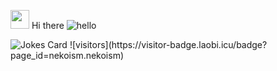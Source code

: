 <img src="https://raw.githubusercontent.com/MartinHeinz/MartinHeinz/master/wave.gif" width="30px"> Hi there ![hello](https://camo.githubusercontent.com/4080d349f13efe927596fc36abbb36b13218bf88/68747470733a2f2f63646e2e646973636f72646170702e636f6d2f656d6f6a69732f3430303234383130333331333231313339322e676966)
<br>
<!-- Languages i use: Javascript, Java,C++,C#,Python and Learning go -->
<img src="https://readme-jokes.vercel.app/api" alt="Jokes Card" />
![visitors](https://visitor-badge.laobi.icu/badge?page_id=nekoism.nekoism)
<!-- ![trophy](https://github-profile-trophy.vercel.app/?username=nekoism&theme=monokai&margin-w=15)

### Github Status
[![github stats](https://github-readme-stats.vercel.app/api?username=nekoism&bg_color=30,e96443,904e95&title_color=fff&text_color=fff&show_icons=true&count_private=true)](https://github.com/nekoism/github-readme-stats)

### Top Langs



[![GitHub Streak](https://github-readme-streak-stats.herokuapp.com/?user=nekoism)](https://github.com/nekoism/github-readme-streak-stats)

 
 -->
[![Top Langs](https://github-readme-stats.vercel.app/api/top-langs/?username=nekoism&bg_color=30,e96443,904e95&title_color=fff&text_color=fff)](https://github.com/nekoism/github-readme-stats)
